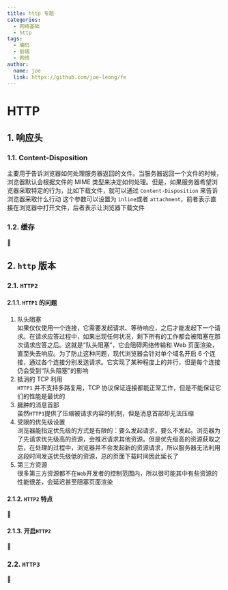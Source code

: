 ```yaml
---
title: http 专题
categories:
  - 网络基础
  - http
tags:
  - 编码
  - 前端
  - 网络
author:
  name: joe
  link: https://github.com/joe-leong/fe
---
```


# HTTP

## 1. 响应头

### 1.1. Content-Disposition

主要用于告诉浏览器如何处理服务器返回的文件。当服务器返回一个文件的时候，浏览器默认会根据文件的 MIME 类型来决定如何处理。但是，如果服务器希望浏览器采取特定的行为，比如下载文件，就可以通过 `Content-Disposition` 来告诉浏览器采取什么行动
这个参数可以设置为 `inline`或者 `attachment`，前者表示直接在浏览器中打开文件，后者表示让浏览器下载文件

### 1.2. 缓存

🚧

## 2. `http` 版本

### 2.1. `HTTP2`

#### 2.1.1. `HTTP1` 的问题

1. 队头阻塞
   <br>如果仅仅使用一个连接，它需要发起请求、等待响应，之后才能发起下一个请求。在请求应答过程中，如果出现任何状况，剩下所有的工作都会被阻塞在那次请求应答之后。这就是“队头阻塞”，它会阻碍网络传输和 Web 页面渲染，直至失去响应。为了防止这种问题，现代浏览器会针对单个域名开启 6 个连接，通过各个连接分别发送请求。它实现了某种程度上的并行，但是每个连接仍会受到“队头阻塞”的影响
2. 抵消的 TCP 利用
   <br>`HTTP1` 并不支持多路复用，TCP 协议保证连接都能正常工作，但是不能保证它们的性能是最优的
3. 臃肿的消息首部
   <br>虽然`HTTP1`提供了压缩被请求内容的机制，但是消息首部却无法压缩
4. 受限的优先级设置
   <br>浏览器能指定优先级的方式是有限的：要么发起请求，要么不发起。浏览器为了先请求优先级高的资源，会推迟请求其他资源。但是优先级高的资源获取之后，在处理的过程中，浏览器并不会发起新的资源请求，所以服务器无法利用这段时间发送优先级低的资源，总的页面下载时间因此延长了
5. 第三方资源
   <br>很多第三方资源都不在`Web`开发者的控制范围内，所以很可能其中有些资源的性能很差，会延迟甚至阻塞页面渲染

#### 2.1.2. `HTTP2` 特点

🚧

#### 2.1.3. 开启`HTTP2`

🚧

### 2.2. `HTTP3`

🚧
